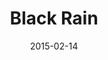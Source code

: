 ---
type: single
title: Black Rain
date: 2015-02-14
label: CNR
catalog: 123-456-789
img: /media/singles/black-rain.jpg
discs:
  - tracks:
    - Black Rain
    - title: Deadbeat Boy
      subtitle: Extended Version
    - title: Black Rain
      subtitle: Acoustic Version
    - title: Black Rain
      subtitle: Radio Edit
credits:
  - key: Artwork
    value: Robby Valentine
---